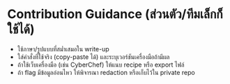 # Contribution Guidance (ส่วนตัว/ทีมเล็กก็ใช้ได้)
- ใช้ภาษา/รูปแบบที่สม่ำเสมอใน write-up
- ใส่คำสั่งที่ใช้จริง (copy-paste ได้) และระบุเวอร์ชันเครื่องมือถ้ามีผล
- ถ้าใช้เว็บเครื่องมือ (เช่น CyberChef) ให้แนบ recipe หรือ export ไฟล์
- ถ้า flag มีข้อมูลอ่อนไหว ให้พิจารณา redaction หรือเก็บไว้ใน private repo
